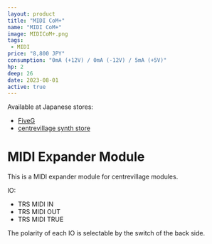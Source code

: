 ```yaml
---
layout: product
title: "MIDI CoM+"
name: "MIDI CoM+"
image: MIDICoM+.png
tags:
 - MIDI
price: "8,800 JPY"
consumption: "0mA (+12V) / 0mA (-12V) / 5mA (+5V)"
hp: 2
deep: 26
date: 2023-08-01
active: true
---
```


Available at Japanese stores:
- [FiveG](https://fiveg.net/?pid=173512059)
- [centrevillage synth store](https://centrevillage.stores.jp/items/64c4a933d4795e00488b859a)

# MIDI Expander Module

This is a MIDI expander module for centrevillage modules.

IO:

- TRS MIDI IN
- TRS MIDI OUT
- TRS MIDI TRUE

The polarity of each IO is selectable by the switch of the back side.
